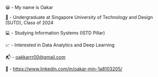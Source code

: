 😀 - My name is Oakar

🏫 - Undergraduate at Singapore University of Technology and Design (SUTD), Class of 2024

💻 - Studying Information Systems (ISTD Pillar)

📈 - Interested in Data Analytics and Deep Learning

📬 - oakkarrr00@gmail.com

👔 - https://www.linkedin.com/in/oakar-min-1a8103205/

<!---
oakar-00/oakar-00 is a ✨ special ✨ repository because its `README.md` (this file) appears on your GitHub profile.
You can click the Preview link to take a look at your changes.
--->
